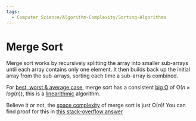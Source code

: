 ```yaml
---
tags:
  - Computer_Science/Algorithm-Complexity/Sorting-Algorithms
---
```

# Merge Sort
Merge sort works by recursively splitting the array into smaller sub-arrays until each array contains only one element. It then builds back up the initial array from the sub-arrays, sorting each time a sub-array is combined.

For [best, worst & average case](../Big-O.md#best-worst-average-case), merge sort has a consistent [big O](../Big-O.md) of O($n×log(n)$), this is a [linearithmic](../Complexity/Linearithmic-Complexity.md) algorithm.

Believe it or not, the [space complexity](../Complexity/Space-Complexity.md) of merge sort is just O($n$)! You can find proof for this in [this stack-overflow answer](https://stackoverflow.com/a/28641693)